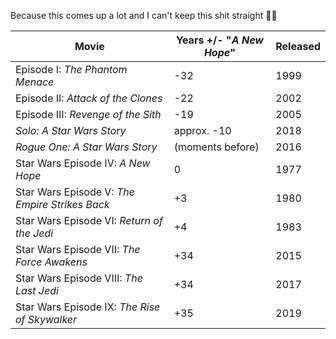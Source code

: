 Because this comes up a lot and I can't keep this shit straight 🤷‍♂️


|                     Movie                      | Years +/- "_A New Hope_" | Released |
|------------------------------------------------|--------------------------|----------|
| Episode I: _The Phantom Menace_                | -32                      |     1999 |
| Episode II: _Attack of the Clones_             | -22                      |     2002 |
| Episode III: _Revenge of the Sith_             | -19                      |     2005 |
| _Solo: A Star Wars Story_                      | approx. -10              |     2018 |
| _Rogue One: A Star Wars Story_                 | (moments before)         |     2016 |
| Star Wars Episode IV: _A New Hope_             | 0                        |     1977 |
| Star Wars Episode V: _The Empire Strikes Back_ | +3                       |     1980 |
| Star Wars Episode VI: _Return of the Jedi_     | +4                       |     1983 |
| Star Wars Episode VII: _The Force Awakens_     | +34                      |     2015 |
| Star Wars Episode VIII: _The Last Jedi_        | +34                      |     2017 |
| Star Wars Episode IX: _The Rise of Skywalker_  | +35                      |     2019 |
